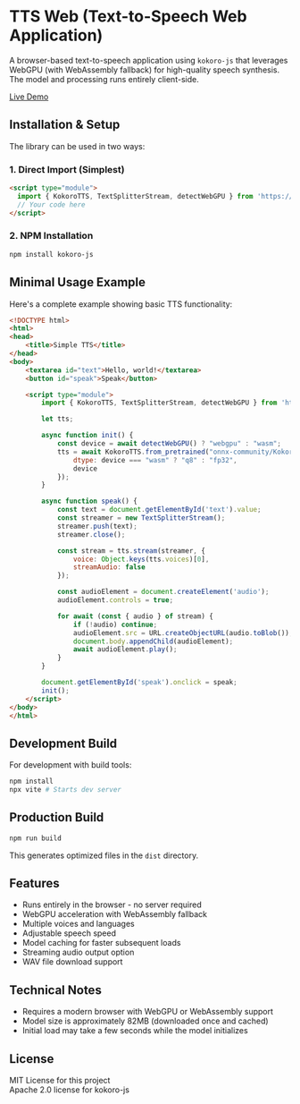 # TTS Web (Text-to-Speech Web Application)
A browser-based text-to-speech application using `kokoro-js` that leverages WebGPU (with WebAssembly fallback) for high-quality speech synthesis. The model and processing runs entirely client-side.

[Live Demo](https://steveseguin.github.io/tts-web/)

## Installation & Setup
The library can be used in two ways:

### 1. Direct Import (Simplest)
```html
<script type="module">
  import { KokoroTTS, TextSplitterStream, detectWebGPU } from 'https://cdn.jsdelivr.net/npm/kokoro-js/dist/kokoro-bundle.es.js';
  // Your code here
</script>
```

### 2. NPM Installation
```bash
npm install kokoro-js
```

## Minimal Usage Example
Here's a complete example showing basic TTS functionality:

```html
<!DOCTYPE html>
<html>
<head>
    <title>Simple TTS</title>
</head>
<body>
    <textarea id="text">Hello, world!</textarea>
    <button id="speak">Speak</button>

    <script type="module">
        import { KokoroTTS, TextSplitterStream, detectWebGPU } from 'https://cdn.jsdelivr.net/npm/kokoro-js/dist/kokoro-bundle.es.js';

        let tts;

        async function init() {
            const device = await detectWebGPU() ? "webgpu" : "wasm";
            tts = await KokoroTTS.from_pretrained("onnx-community/Kokoro-82M-v1.0-ONNX", {
                dtype: device === "wasm" ? "q8" : "fp32",
                device
            });
        }

        async function speak() {
            const text = document.getElementById('text').value;
            const streamer = new TextSplitterStream();
            streamer.push(text);
            streamer.close();

            const stream = tts.stream(streamer, { 
                voice: Object.keys(tts.voices)[0],
                streamAudio: false
            });

            const audioElement = document.createElement('audio');
            audioElement.controls = true;

            for await (const { audio } of stream) {
                if (!audio) continue;
                audioElement.src = URL.createObjectURL(audio.toBlob());
                document.body.appendChild(audioElement);
                await audioElement.play();
            }
        }

        document.getElementById('speak').onclick = speak;
        init();
    </script>
</body>
</html>
```

## Development Build
For development with build tools:
```bash
npm install
npx vite # Starts dev server
```

## Production Build
```bash
npm run build
```
This generates optimized files in the `dist` directory.

## Features
- Runs entirely in the browser - no server required
- WebGPU acceleration with WebAssembly fallback
- Multiple voices and languages
- Adjustable speech speed
- Model caching for faster subsequent loads
- Streaming audio output option
- WAV file download support

## Technical Notes
- Requires a modern browser with WebGPU or WebAssembly support
- Model size is approximately 82MB (downloaded once and cached)
- Initial load may take a few seconds while the model initializes

## License
MIT License for this project  
Apache 2.0 license for kokoro-js